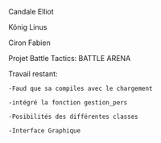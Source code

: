 Candale Elliot

König Linus

Ciron Fabien


Projet Battle Tactics: BATTLE ARENA

Travail restant:

	-Faud que sa compiles avec le chargement

	-intégré la fonction gestion_pers

	-Posibilités des différentes classes

	-Interface Graphique
